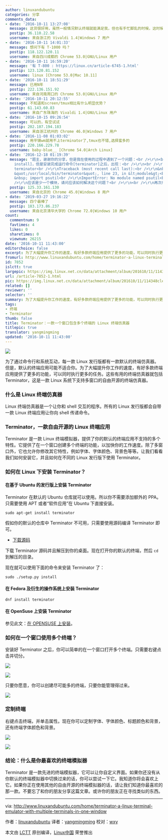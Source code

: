 ```yaml
---
author: linuxandubuntu
categories: 分享
comments_data:
- date: '2016-10-11 13:27:08'
  message: 这货很好用，虽然一般情况默认终端就能满足我，但也有手忙脚乱的时候，这时候Terminator就上场了，不过最多我只会分成四个窗口~
  postip: 36.110.22.58
  username: 来自浙江的 Vivaldi 1.4|Windows 7 用户
- date: '2016-10-11 14:01:33'
  message: 想问下有 T-1000 吗？
  postip: 118.122.120.11
  username: 来自四川成都的 Chrome 53.0|GNU/Linux 用户
- date: '2016-10-11 16:59:20'
  message: '有 T-800 : https://linux.cn/article-6745-1.html'
  postip: 123.120.81.152
  username: linux [Chrome 53.0|Mac 10.11]
- date: '2016-10-11 18:51:29'
  message: 已用N年
  postip: 222.136.151.92
  username: 来自河南周口的 Chrome 53.0|GNU/Linux 用户
- date: '2016-10-11 20:12:55'
  message: 不知道和screen/tmux相比有什么明显优势？
  postip: 61.143.60.83
  username: 来自广东珠海的 Vivaldi 1.4|GNU/Linux 用户
- date: '2016-10-15 09:26:54'
  message: 可以的，有空试试
  postip: 202.107.194.183
  username: 来自浙江杭州的 Chrome 46.0|Windows 7 用户
- date: '2016-11-08 01:03:02'
  message: 用平铺wm就用不上terminator了,tmux也不错,选择蛮多的
  postip: 220.166.229.78
  username: baby-blue__ [Chrome 54.0|Arch Linux]
- date: '2016-12-18 01:19:39'
  message: "题主，谢谢你的分享，但是我在使用的过程中遇到了一个问题：<br />\r\n<br />\r\n我是下载的源码，然后运行[./setup.py
    install]，但是安装完成运行命令[terminator]之后，出现：<br />\r\n<br />\r\nlinux@ubuntu64-vm:/mnt/hgfs/vmshare/terminator-1.90$
    terminator<br />\r\nTraceback (most recent call last):<br />\r\n&nbsp;&nbsp;File
    &quot;/usr/local/bin/terminator&quot;, line 23, in &lt;module&gt;<br />\r\n&nbsp;
    &nbsp; import psutil<br />\r\nImportError: No module named psutil<br />\r\n<br
    />\r\n应该是少一个模块，请问应该如何解决这个问题？<br />\r\n<br />\r\n再次感谢！"
  postip: 125.33.161.130
  username: 来自北京的 Chrome 45.0|Windows 8 用户
- date: '2019-03-27 19:16:22'
  message: 四个最棒了
  postip: 183.173.86.237
  username: 来自北京清华大学的 Chrome 72.0|Windows 10 用户
count:
  commentnum: 9
  favtimes: 4
  likes: 0
  sharetimes: 0
  viewnum: 26215
date: '2016-10-11 11:43:00'
editorchoice: false
excerpt: 为了大幅提升你工作的速度，有好多款终端应用提供了更多的功能，可以同时执行更多的任务。这些有用的终端仿真器就包括 Terminator
fromurl: http://www.linuxandubuntu.com/home/terminator-a-linux-terminal-emulator-with-multiple-terminals-in-one-window
id: 7852
islctt: true
largepic: https://img.linux.net.cn/data/attachment/album/201610/11/114348clevcovwwcxgte0h.jpg
url: /article-7852-1.html
pic: https://img.linux.net.cn/data/attachment/album/201610/11/114348clevcovwwcxgte0h.jpg.thumb.jpg
related: []
reviewer: ''
selector: ''
summary: 为了大幅提升你工作的速度，有好多款终端应用提供了更多的功能，可以同时执行更多的任务。这些有用的终端仿真器就包括 Terminator
tags:
- 终端
- Terminator
thumb: false
title: Terminator：一款一个窗口包含多个终端的 Linux 终端仿真器
titlepic: true
translator: yangmingming
updated: '2016-10-11 11:43:00'
---
```


![](https://img.linux.net.cn/data/attachment/album/201610/11/114348clevcovwwcxgte0h.jpg)


为了通过命令行和系统互动，每一款 Linux 发行版都有一款默认的终端仿真器。但是，默认的终端应用可能不适合你。为了大幅提升你工作的速度，有好多款终端应用提供了更多的功能，可以同时执行更多的任务。这些有用的终端仿真器就包括 Terminator，这是一款 Linux 系统下支持多窗口的自由开源的终端仿真器。


### 什么是 Linux 终端仿真器


Linux 终端仿真器是一个让你和 shell 交互的程序。所有的 Linux 发行版都会自带一款 Linux 终端应用让你向 shell 传递命令。


### Terminator，一款自由开源的 Linux 终端应用


Terminator 是一款 Linux 终端模拟器，提供了你的默认的终端应用不支持的多个特性。它提供了在一个窗口创建多个终端的功能，以加快你的工作速度。除了多窗口外，它也允许你修改其它特性，例如字体、字体颜色、背景色等等。让我们看看我们如何安装它，并且如何在不同的 Linux 发行版下使用 Terminator。


### 如何在 Linux 下安装 Terminator？


#### 在基于 Ubuntu 的发行版上安装 Terminator


Terminator 在默认的 Ubuntu 仓库就可以使用。所以你不需要添加额外的 PPA。只需要使用 APT 或者“软件应用”在 Ubuntu 下直接安装。



```
sudo apt-get install terminator

```

假如你的默认的仓库中 Terminator 不可用，只需要使用源码编译 Terminator 即可。


* [下载源码](https://launchpad.net/terminator/+download)


下载 Terminator 源码并且解压到你的桌面。现在打开你的默认的终端，然后 `cd` 到解压的目录。


现在就可以使用下面的命令来安装 Terminator 了：



```
sudo ./setup.py install

```

#### 在 Fedora 及衍生的操作系统上安装 Terminator



```
dnf install terminator

```

#### 在 OpenSuse 上安装 Terminator


参见此文：[在 OPENSUSE 上安装](http://software.opensuse.org/download.html?project=home%3AKorbi123&package=terminator)。


### 如何在一个窗口使用多个终端？


安装好 Terminator 之后，你可以简单的在一个窗口打开多个终端。只需要右键点击并切分。


![](https://img.linux.net.cn/data/attachment/album/201610/11/114334blapfyo3p2zl8mop.jpg)


 


![](https://img.linux.net.cn/data/attachment/album/201610/11/114335bq971vlq9sqvzo16.jpg)


只要你愿意，你可以创建尽可能多的终端，只要你能管理得过来。


![](https://img.linux.net.cn/data/attachment/album/201610/11/114335w5rsrngkkvpb83gz.jpg)


### 定制终端


右键点击终端，并单击属性。现在你可以定制字体、字体颜色、标题颜色和背景，还有终端字体颜色和背景。


![](https://img.linux.net.cn/data/attachment/album/201610/11/114336rj4hgiihcg1cjc41.jpg)


 


![](https://img.linux.net.cn/data/attachment/album/201610/11/114336lmlldsnycyl6tm4l.jpg)


### 结论：什么是你最喜欢的终端模拟器


Terminator 是一款先进的终端模拟器，它可以让你自定义界面。如果你还没有从你默认的终端模拟器中切换过来的话，你可以尝试一下它。我知道你将会喜欢上它。如果你正在使用其他的自由开源的终端模拟器的话，请让我们知道你最喜欢的那一款。不要忘了和你的朋友分享这篇文章。或许你的朋友正在寻找类似的东西。




---


via: <http://www.linuxandubuntu.com/home/terminator-a-linux-terminal-emulator-with-multiple-terminals-in-one-window>


作者：[linuxandubuntu](http://www.linuxandubuntu.com/home/terminator-a-linux-terminal-emulator-with-multiple-terminals-in-one-window) 译者：[yangmingming](https://github.com/yangmingming) 校对：[wxy](https://github.com/wxy)


本文由 [LCTT](https://github.com/LCTT/TranslateProject) 原创编译，[Linux中国](https://linux.cn/) 荣誉推出